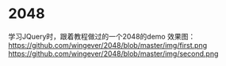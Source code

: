 # 2048
学习JQuery时，跟着教程做过的一个2048的demo
效果图：
https://github.com/wingever/2048/blob/master/img/first.png
https://github.com/wingever/2048/blob/master/img/second.png
